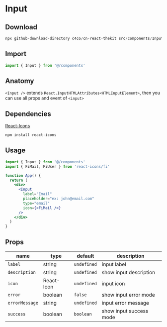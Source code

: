 # Input

## Download

```c
npx github-download-directory c4co/cn-react-thekit src/components/Input
```

## Import

```jsx
import { Input } from '@/components'
```

## Anatomy

`<Input />` extends `React.InputHTMLAttributes<HTMLInputElement>`, then you can use all props and event of `<input>`

## Dependencies

[React-Icons](https://react-icons.github.io/react-icons/)

```c
npm install react-icons
```

## Usage

```jsx
import { Input } from '@/components'
import { FiMail, FiUser } from 'react-icons/fi'

function App() {
  return (
    <div>
      <Input
        label="Email"
        placeholder="ex: john@email.com"
        type="email"
        icon={<FiMail />}
      />
    </div>
  )
}
```

## Props

| name           | type       | default     | description             |
| -------------- | ---------- | ----------- | ----------------------- |
| `label`        | string     | `undefined` | input label             |
| `description`  | string     | `undefined` | show input description  |
| `icon`         | React-Icon | `undefined` | input icon              |
| `error`        | boolean    | `false`     | show input error mode   |
| `errorMessage` | string     | `undefined` | input error message     |
| `success`      | boolean    | `boolean`   | show input success mode |
